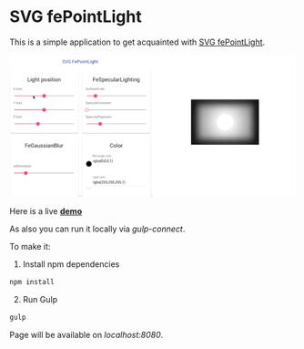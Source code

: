 # SVG fePointLight

This is a simple application to get acquainted with [SVG fePointLight](https://www.w3.org/TR/SVG/filters.html#fePointLightElement).

![version 1.0][logo]

[logo]: https://raw.githubusercontent.com/AlexanderKozhevin/svg-fePointLight/gh-pages/screen.gif "Version 1.0"


Here is a live **[demo](http://alexanderkozhevin.github.io/svg-fePointLight)**

As also you can run it locally via *gulp-connect*.

To make it:

1. Install npm dependencies
```javascript
npm install
```

2. Run Gulp
```javascript
gulp
```
Page will be available on *localhost:8080*.
